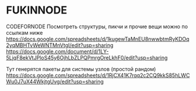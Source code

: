 ﻿# FUKINNODE
CODEFORNODE
Посмотреть структуры, пикчи и прочие вещи можно по ссылкам ниже
https://docs.google.com/spreadsheets/d/1kugewTaMnEU8nwwbtmRyKDOq2yqMBHTvWeWNTMnVtgI/edit?usp=sharing
https://docs.google.com/document/d/1LY-5LjqF8ekVtJPloS45y6OjhLbZLPQPmrgOreLkhF0/edit?usp=sharing

Тут генерятся пакеты для системы узлов (простой рандом)
https://docs.google.com/spreadsheets/d/1RjCX41K7rqq2c2CQ9kkS85hLWCWu0J7uX44WkjtgUvg/edit?usp=sharing
